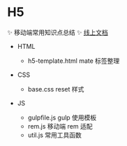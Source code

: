 # H5 

:sparkles: 移动端常用知识点总结 :sparkles: [线上文档](https://leerayno.github.io/H5/)

+ HTML
  - h5-template.html mate 标签整理

+ CSS
  - base.css reset 样式

+ JS
  - gulpfile.js gulp 使用模板
  - rem.js 移动端 rem 适配
  - util.js 常用工具函数
